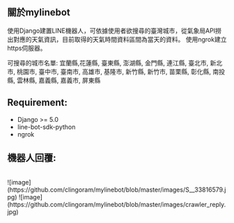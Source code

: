 ## 關於mylinebot

使用Django建置LINE機器人，可依據使用者欲搜尋的臺灣城市，從氣象局API撈出對應的天氣資訊，目前取得的天氣時間資料區間為當天的資料。
使用ngrok建立https伺服器。

可搜尋的城市名單:
宜蘭縣,花蓮縣, 臺東縣, 澎湖縣, 金門縣, 連江縣, 臺北市, 新北市, 桃園市, 臺中市, 臺南市, 高雄市, 基隆市, 新竹縣, 新竹市, 苗栗縣, 彰化縣, 南投縣, 雲林縣, 嘉義縣, 嘉義市, 屏東縣


## Requirement:
- Django >= 5.0
- line-bot-sdk-python
- ngrok
  
## 機器人回覆:
<br>
![image](https://github.com/clingoram/mylinebot/blob/master/images/S__33816579.jpg)
![image](https://github.com/clingoram/mylinebot/blob/master/images/crawler_reply.jpg)
